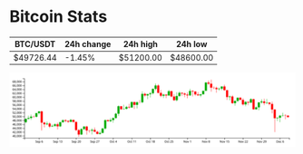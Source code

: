 # Bitcoin Stats

BTC/USDT|24h change|24h high|24h low|
|---|---|---|---|
|$49726.44|-1.45%|$51200.00|$48600.00|

<img src="./chart.svg">
